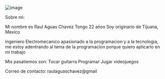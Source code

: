 ![image](https://cdn.pixabay.com/photo/2015/04/23/22/00/tree-736885__480.jpg)

Sobre mi:

Mi nombre es Raul Aguas Chavez
Tengo 22 años
Soy originario de Tijuana, Mexico

Ingeniero Electromecanico apasionado a la programacion y a la tecnologia, me estoy adentrando al tema de la programacion porque quiero aplicarlo en mi trabajo

Mis pasatiemos son:
  Tocar guitarra
  Programar
  Jugar videojuegos
  
Correo de contacto:
raulaguaschavez@gmail